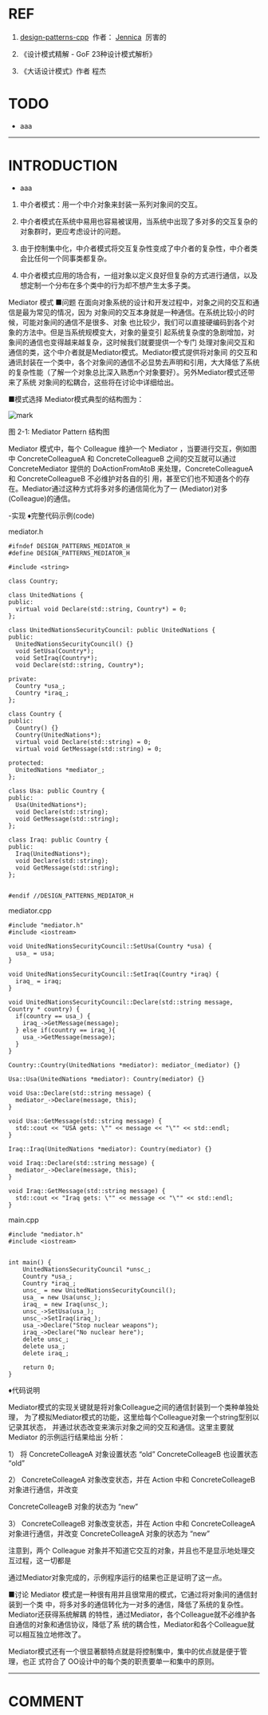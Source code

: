 
# REF

1. [design-patterns-cpp](https://github.com/yogykwan/design-patterns-cpp)  作者： [Jennica](http://jennica.space/)  厉害的

2. 《设计模式精解 - GoF 23种设计模式解析》

3. 《大话设计模式》作者 程杰




# TODO






  * aaa





* * *





# INTRODUCTION






  * aaa




  1. 中介者模式：用一个中介对象来封装一系列对象间的交互。


  2. 中介者模式在系统中易用也容易被误用，当系统中出现了多对多的交互复杂的对象群时，更应考虑设计的问题。


  3. 由于控制集中化，中介者模式将交互复杂性变成了中介者的复杂性，中介者类会比任何一个同事类都复杂。


  4. 中介者模式应用的场合有，一组对象以定义良好但复杂的方式进行通信，以及想定制一个分布在多个类中的行为却不想产生太多子类。






Mediator 模式
■问题
在面向对象系统的设计和开发过程中，对象之间的交互和通信是最为常见的情况，因为 对象间的交互本身就是一种通信。在系统比较小的时候，可能对象间的通信不是很多、对象 也比较少，我们可以直接硬编码到各个对象的方法中。但是当系统规模变大，对象的量变引 起系统复杂度的急剧增加，对象间的通信也变得越来越复杂，这时候我们就要提供一个专门 处理对象间交互和通信的类，这个中介者就是Mediator模式。Mediator模式提供将对象间 的交互和通讯封装在一个类中，各个对象间的通信不必显势去声明和引用，大大降低了系统 的复杂性能（了解一个对象总比深入熟悉n个对象要好）。另外Mediator模式还带来了系统 对象间的松耦合，这些将在讨论中详细给出。

■模式选择
Mediator模式典型的结构图为：


![mark](http://pacdb2bfr.bkt.clouddn.com/blog/image/180727/8ekD4baGDF.png?imageslim)

图 2-1: Mediator Pattern 结构图

Mediator 模式中，每个 Colleague 维护一个 Mediator ，当要进行交互，例如图中 ConcreteColleagueA 和 ConcreteColleagueB 之间的交互就可以通过 ConcreteMediator 提供的 DoActionFromAtoB 来处理，ConcreteColleagueA 和 ConcreteColleagueB 不必维护对各自的引 用，甚至它们也不知道各个的存在。Mediator通过这种方式将多对多的通信简化为了一 (Mediator)对多(Colleague)的通信。

-实现
♦完整代码示例(code)

mediator.h


    #ifndef DESIGN_PATTERNS_MEDIATOR_H
    #define DESIGN_PATTERNS_MEDIATOR_H

    #include <string>

    class Country;

    class UnitedNations {
    public:
      virtual void Declare(std::string, Country*) = 0;
    };

    class UnitedNationsSecurityCouncil: public UnitedNations {
    public:
      UnitedNationsSecurityCouncil() {}
      void SetUsa(Country*);
      void SetIraq(Country*);
      void Declare(std::string, Country*);

    private:
      Country *usa_;
      Country *iraq_;
    };

    class Country {
    public:
      Country() {}
      Country(UnitedNations*);
      virtual void Declare(std::string) = 0;
      virtual void GetMessage(std::string) = 0;

    protected:
      UnitedNations *mediator_;
    };

    class Usa: public Country {
    public:
      Usa(UnitedNations*);
      void Declare(std::string);
      void GetMessage(std::string);
    };

    class Iraq: public Country {
    public:
      Iraq(UnitedNations*);
      void Declare(std::string);
      void GetMessage(std::string);
    };


    #endif //DESIGN_PATTERNS_MEDIATOR_H



mediator.cpp


    #include "mediator.h"
    #include <iostream>

    void UnitedNationsSecurityCouncil::SetUsa(Country *usa) {
      usa_ = usa;
    }

    void UnitedNationsSecurityCouncil::SetIraq(Country *iraq) {
      iraq_ = iraq;
    }

    void UnitedNationsSecurityCouncil::Declare(std::string message, Country * country) {
      if(country == usa_) {
        iraq_->GetMessage(message);
      } else if(country == iraq_){
        usa_->GetMessage(message);
      }
    }

    Country::Country(UnitedNations *mediator): mediator_(mediator) {}

    Usa::Usa(UnitedNations *mediator): Country(mediator) {}

    void Usa::Declare(std::string message) {
      mediator_->Declare(message, this);
    }

    void Usa::GetMessage(std::string message) {
      std::cout << "USA gets: \"" << message << "\"" << std::endl;
    }

    Iraq::Iraq(UnitedNations *mediator): Country(mediator) {}

    void Iraq::Declare(std::string message) {
      mediator_->Declare(message, this);
    }

    void Iraq::GetMessage(std::string message) {
      std::cout << "Iraq gets: \"" << message << "\"" << std::endl;
    }




main.cpp


    #include "mediator.h"
    #include <iostream>


    int main() {
        UnitedNationsSecurityCouncil *unsc_;
        Country *usa_;
        Country *iraq_;
        unsc_ = new UnitedNationsSecurityCouncil();
        usa_ = new Usa(unsc_);
        iraq_ = new Iraq(unsc_);
        unsc_->SetUsa(usa_);
        unsc_->SetIraq(iraq_);
        usa_->Declare("Stop nuclear weapons");
        iraq_->Declare("No nuclear here");
        delete unsc_;
        delete usa_;
        delete iraq_;

        return 0;
    }


♦代码说明

Mediator模式的实现关键就是将对象Colleague之间的通信封装到一个类种单独处理， 为了模拟Mediator模式的功能，这里给每个Colleague对象一个string型别以记录其状态， 并通过状态改变来演示对象之间的交互和通信。这里主要就 Mediator 的示例运行结果给出 分析：

1） 将 ConcreteColleageA 对象设置状态 “old” ConcreteColleageB 也设置状态 “old”

2） ConcreteColleageA 对象改变状态，并在 Action 中和 ConcreteColleageB 对象进行通信，并改变

ConcreteColleageB 对象的状态为 “new”

3） ConcreteColleageB 对象改变状态，并在 Action 中和 ConcreteColleageA 对象进行通信，并改变 ConcreteColleageA 对象的状态为 “new”

注意到，两个 Colleague 对象并不知道它交互的对象，并且也不是显示地处理交互过程，这一切都是

通过Mediator对象完成的，示例程序运行的结果也正是证明了这一点。

■讨论
Mediator 模式是一种很有用并且很常用的模式，它通过将对象间的通信封装到一个类 中，将多对多的通信转化为一对多的通信，降低了系统的复杂性。Mediator还获得系统解耦 的特性，通过Mediator，各个Colleague就不必维护各自通信的对象和通信协议，降低了系 统的耦合性，Mediator和各个Colleague就可以相互独立地修改了。

Mediator模式还有一个很显著额特点就是将控制集中，集中的优点就是便于管理，也正 式符合了 OO设计中的每个类的职责要单一和集中的原则。

















* * *





# COMMENT
